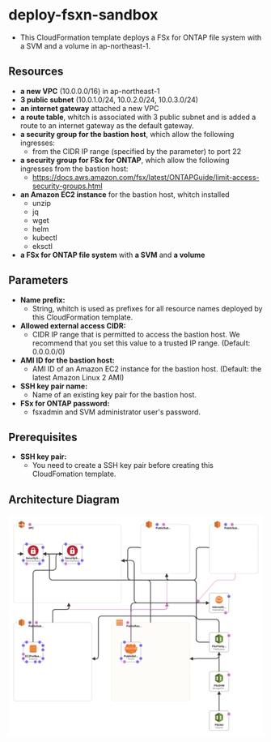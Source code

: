 # deploy-fsxn-sandbox
- This CloudFormation template deploys a FSx for ONTAP file system with a SVM and a volume in ap-northeast-1.
## Resources
- **a new VPC** (10.0.0.0/16) in ap-northeast-1
- **3 public subnet** (10.0.1.0/24, 10.0.2.0/24, 10.0.3.0/24)
- **an internet gateway** attached a new VPC
- **a route table**, whitch is associated with 3 public subnet and is added a route to an internet gateway as the default gateway.
- **a security group for the bastion host**, which allow the following ingresses:
  - from the CIDR IP range (specified by the parameter) to port 22
- **a security group for FSx for ONTAP**, which allow the following ingresses from the bastion host:
  - https://docs.aws.amazon.com/fsx/latest/ONTAPGuide/limit-access-security-groups.html
- **an Amazon EC2 instance** for the bastion host, whitch installed
  - unzip
  - jq
  - wget
  - helm
  - kubectl
  - eksctl
- **a FSx for ONTAP file system** with **a SVM** and **a volume**

## Parameters
- **Name prefix:**
  - String, whitch is used as prefixes for all resource names deployed by this CloudFormation template.
- **Allowed external access CIDR:**
  - CIDR IP range that is permitted to access the bastion host. We recommend
    that you set this value to a trusted IP range. (Default: 0.0.0.0/0)
- **AMI ID for the bastion host:**
  - AMI ID of an Amazon EC2 instance for the bastion host. (Default: the latest Amazon Linux 2 AMI)
- **SSH key pair name:**
  - Name of an existing key pair for the bastion host.
- **FSx for ONTAP password:**
  - fsxadmin and SVM administrator user's password.

## Prerequisites
- **SSH key pair:**
  - You need to create a SSH key pair before creating this CloudFomation template.

## Architecture Diagram
![deploy-fsxn-sandbox.png](deploy-fsxn-sandbox.png)
